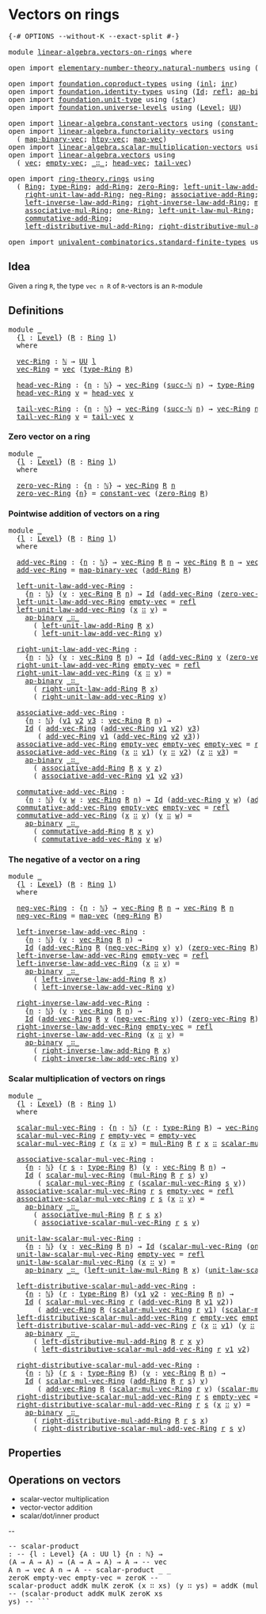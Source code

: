# Vectors on rings

<pre class="Agda"><a id="29" class="Symbol">{-#</a> <a id="33" class="Keyword">OPTIONS</a> <a id="41" class="Pragma">--without-K</a> <a id="53" class="Pragma">--exact-split</a> <a id="67" class="Symbol">#-}</a>

<a id="72" class="Keyword">module</a> <a id="79" href="linear-algebra.vectors-on-rings.html" class="Module">linear-algebra.vectors-on-rings</a> <a id="111" class="Keyword">where</a>

<a id="118" class="Keyword">open</a> <a id="123" class="Keyword">import</a> <a id="130" href="elementary-number-theory.natural-numbers.html" class="Module">elementary-number-theory.natural-numbers</a> <a id="171" class="Keyword">using</a> <a id="177" class="Symbol">(</a><a id="178" href="elementary-number-theory.natural-numbers.html#1530" class="Datatype">ℕ</a><a id="179" class="Symbol">;</a> <a id="181" href="elementary-number-theory.natural-numbers.html#1551" class="InductiveConstructor">zero-ℕ</a><a id="187" class="Symbol">;</a> <a id="189" href="elementary-number-theory.natural-numbers.html#1564" class="InductiveConstructor">succ-ℕ</a><a id="195" class="Symbol">)</a>

<a id="198" class="Keyword">open</a> <a id="203" class="Keyword">import</a> <a id="210" href="foundation.coproduct-types.html" class="Module">foundation.coproduct-types</a> <a id="237" class="Keyword">using</a> <a id="243" class="Symbol">(</a><a id="244" href="foundation.coproduct-types.html#1250" class="InductiveConstructor">inl</a><a id="247" class="Symbol">;</a> <a id="249" href="foundation.coproduct-types.html#1268" class="InductiveConstructor">inr</a><a id="252" class="Symbol">)</a>
<a id="254" class="Keyword">open</a> <a id="259" class="Keyword">import</a> <a id="266" href="foundation.identity-types.html" class="Module">foundation.identity-types</a> <a id="292" class="Keyword">using</a> <a id="298" class="Symbol">(</a><a id="299" href="foundation-core.identity-types.html#1767" class="Datatype">Id</a><a id="301" class="Symbol">;</a> <a id="303" href="foundation-core.identity-types.html#1820" class="InductiveConstructor">refl</a><a id="307" class="Symbol">;</a> <a id="309" href="foundation-core.identity-types.html#7656" class="Function">ap-binary</a><a id="318" class="Symbol">)</a>
<a id="320" class="Keyword">open</a> <a id="325" class="Keyword">import</a> <a id="332" href="foundation.unit-type.html" class="Module">foundation.unit-type</a> <a id="353" class="Keyword">using</a> <a id="359" class="Symbol">(</a><a id="360" href="foundation.unit-type.html#1108" class="InductiveConstructor">star</a><a id="364" class="Symbol">)</a>
<a id="366" class="Keyword">open</a> <a id="371" class="Keyword">import</a> <a id="378" href="foundation.universe-levels.html" class="Module">foundation.universe-levels</a> <a id="405" class="Keyword">using</a> <a id="411" class="Symbol">(</a><a id="412" href="Agda.Primitive.html#597" class="Postulate">Level</a><a id="417" class="Symbol">;</a> <a id="419" href="foundation-core.universe-levels.html#235" class="Primitive">UU</a><a id="421" class="Symbol">)</a>

<a id="424" class="Keyword">open</a> <a id="429" class="Keyword">import</a> <a id="436" href="linear-algebra.constant-vectors.html" class="Module">linear-algebra.constant-vectors</a> <a id="468" class="Keyword">using</a> <a id="474" class="Symbol">(</a><a id="475" href="linear-algebra.constant-vectors.html#463" class="Function">constant-vec</a><a id="487" class="Symbol">)</a>
<a id="489" class="Keyword">open</a> <a id="494" class="Keyword">import</a> <a id="501" href="linear-algebra.functoriality-vectors.html" class="Module">linear-algebra.functoriality-vectors</a> <a id="538" class="Keyword">using</a>
  <a id="546" class="Symbol">(</a> <a id="548" href="linear-algebra.functoriality-vectors.html#992" class="Function">map-binary-vec</a><a id="562" class="Symbol">;</a> <a id="564" href="linear-algebra.functoriality-vectors.html#735" class="Function">htpy-vec</a><a id="572" class="Symbol">;</a> <a id="574" href="linear-algebra.functoriality-vectors.html#572" class="Function">map-vec</a><a id="581" class="Symbol">)</a>
<a id="583" class="Keyword">open</a> <a id="588" class="Keyword">import</a> <a id="595" href="linear-algebra.scalar-multiplication-vectors.html" class="Module">linear-algebra.scalar-multiplication-vectors</a> <a id="640" class="Keyword">using</a> <a id="646" class="Symbol">(</a><a id="647" href="linear-algebra.scalar-multiplication-vectors.html#527" class="Function">scalar-mul-vec</a><a id="661" class="Symbol">)</a>
<a id="663" class="Keyword">open</a> <a id="668" class="Keyword">import</a> <a id="675" href="linear-algebra.vectors.html" class="Module">linear-algebra.vectors</a> <a id="698" class="Keyword">using</a>
  <a id="706" class="Symbol">(</a> <a id="708" href="linear-algebra.vectors.html#472" class="Datatype">vec</a><a id="711" class="Symbol">;</a> <a id="713" href="linear-algebra.vectors.html#518" class="InductiveConstructor">empty-vec</a><a id="722" class="Symbol">;</a> <a id="724" href="linear-algebra.vectors.html#545" class="InductiveConstructor Operator">_∷_</a><a id="727" class="Symbol">;</a> <a id="729" href="linear-algebra.vectors.html#591" class="Function">head-vec</a><a id="737" class="Symbol">;</a> <a id="739" href="linear-algebra.vectors.html#678" class="Function">tail-vec</a><a id="747" class="Symbol">)</a>

<a id="750" class="Keyword">open</a> <a id="755" class="Keyword">import</a> <a id="762" href="ring-theory.rings.html" class="Module">ring-theory.rings</a> <a id="780" class="Keyword">using</a>
  <a id="788" class="Symbol">(</a> <a id="790" href="ring-theory.rings.html#2551" class="Function">Ring</a><a id="794" class="Symbol">;</a> <a id="796" href="ring-theory.rings.html#2808" class="Function">type-Ring</a><a id="805" class="Symbol">;</a> <a id="807" href="ring-theory.rings.html#3153" class="Function">add-Ring</a><a id="815" class="Symbol">;</a> <a id="817" href="ring-theory.rings.html#5170" class="Function">zero-Ring</a><a id="826" class="Symbol">;</a> <a id="828" href="ring-theory.rings.html#5487" class="Function">left-unit-law-add-Ring</a><a id="850" class="Symbol">;</a>
    <a id="856" href="ring-theory.rings.html#5625" class="Function">right-unit-law-add-Ring</a><a id="879" class="Symbol">;</a> <a id="881" href="ring-theory.rings.html#5990" class="Function">neg-Ring</a><a id="889" class="Symbol">;</a> <a id="891" href="ring-theory.rings.html#3474" class="Function">associative-add-Ring</a><a id="911" class="Symbol">;</a>
    <a id="917" href="ring-theory.rings.html#6062" class="Function">left-inverse-law-add-Ring</a><a id="942" class="Symbol">;</a> <a id="944" href="ring-theory.rings.html#6228" class="Function">right-inverse-law-add-Ring</a><a id="970" class="Symbol">;</a> <a id="972" href="ring-theory.rings.html#6590" class="Function">mul-Ring</a><a id="980" class="Symbol">;</a>
    <a id="986" href="ring-theory.rings.html#6931" class="Function">associative-mul-Ring</a><a id="1006" class="Symbol">;</a> <a id="1008" href="ring-theory.rings.html#8018" class="Function">one-Ring</a><a id="1016" class="Symbol">;</a> <a id="1018" href="ring-theory.rings.html#8096" class="Function">left-unit-law-mul-Ring</a><a id="1040" class="Symbol">;</a>
    <a id="1046" href="ring-theory.rings.html#3873" class="Function">commutative-add-Ring</a><a id="1066" class="Symbol">;</a>
    <a id="1072" href="ring-theory.rings.html#7263" class="Function">left-distributive-mul-add-Ring</a><a id="1102" class="Symbol">;</a> <a id="1104" href="ring-theory.rings.html#7470" class="Function">right-distributive-mul-add-Ring</a><a id="1135" class="Symbol">)</a>

<a id="1138" class="Keyword">open</a> <a id="1143" class="Keyword">import</a> <a id="1150" href="univalent-combinatorics.standard-finite-types.html" class="Module">univalent-combinatorics.standard-finite-types</a> <a id="1196" class="Keyword">using</a> <a id="1202" class="Symbol">(</a><a id="1203" href="univalent-combinatorics.standard-finite-types.html#2393" class="Function">Fin</a><a id="1206" class="Symbol">)</a>
</pre>
## Idea

Given a ring `R`, the type `vec n R` of `R`-vectors is an `R`-module

## Definitions

<pre class="Agda"><a id="1316" class="Keyword">module</a> <a id="1323" href="linear-algebra.vectors-on-rings.html#1323" class="Module">_</a>
  <a id="1327" class="Symbol">{</a><a id="1328" href="linear-algebra.vectors-on-rings.html#1328" class="Bound">l</a> <a id="1330" class="Symbol">:</a> <a id="1332" href="Agda.Primitive.html#597" class="Postulate">Level</a><a id="1337" class="Symbol">}</a> <a id="1339" class="Symbol">(</a><a id="1340" href="linear-algebra.vectors-on-rings.html#1340" class="Bound">R</a> <a id="1342" class="Symbol">:</a> <a id="1344" href="ring-theory.rings.html#2551" class="Function">Ring</a> <a id="1349" href="linear-algebra.vectors-on-rings.html#1328" class="Bound">l</a><a id="1350" class="Symbol">)</a>
  <a id="1354" class="Keyword">where</a>
  
  <a id="1365" href="linear-algebra.vectors-on-rings.html#1365" class="Function">vec-Ring</a> <a id="1374" class="Symbol">:</a> <a id="1376" href="elementary-number-theory.natural-numbers.html#1530" class="Datatype">ℕ</a> <a id="1378" class="Symbol">→</a> <a id="1380" href="foundation-core.universe-levels.html#235" class="Primitive">UU</a> <a id="1383" href="linear-algebra.vectors-on-rings.html#1328" class="Bound">l</a>
  <a id="1387" href="linear-algebra.vectors-on-rings.html#1365" class="Function">vec-Ring</a> <a id="1396" class="Symbol">=</a> <a id="1398" href="linear-algebra.vectors.html#472" class="Datatype">vec</a> <a id="1402" class="Symbol">(</a><a id="1403" href="ring-theory.rings.html#2808" class="Function">type-Ring</a> <a id="1413" href="linear-algebra.vectors-on-rings.html#1340" class="Bound">R</a><a id="1414" class="Symbol">)</a>

  <a id="1419" href="linear-algebra.vectors-on-rings.html#1419" class="Function">head-vec-Ring</a> <a id="1433" class="Symbol">:</a> <a id="1435" class="Symbol">{</a><a id="1436" href="linear-algebra.vectors-on-rings.html#1436" class="Bound">n</a> <a id="1438" class="Symbol">:</a> <a id="1440" href="elementary-number-theory.natural-numbers.html#1530" class="Datatype">ℕ</a><a id="1441" class="Symbol">}</a> <a id="1443" class="Symbol">→</a> <a id="1445" href="linear-algebra.vectors-on-rings.html#1365" class="Function">vec-Ring</a> <a id="1454" class="Symbol">(</a><a id="1455" href="elementary-number-theory.natural-numbers.html#1564" class="InductiveConstructor">succ-ℕ</a> <a id="1462" href="linear-algebra.vectors-on-rings.html#1436" class="Bound">n</a><a id="1463" class="Symbol">)</a> <a id="1465" class="Symbol">→</a> <a id="1467" href="ring-theory.rings.html#2808" class="Function">type-Ring</a> <a id="1477" href="linear-algebra.vectors-on-rings.html#1340" class="Bound">R</a>
  <a id="1481" href="linear-algebra.vectors-on-rings.html#1419" class="Function">head-vec-Ring</a> <a id="1495" href="linear-algebra.vectors-on-rings.html#1495" class="Bound">v</a> <a id="1497" class="Symbol">=</a> <a id="1499" href="linear-algebra.vectors.html#591" class="Function">head-vec</a> <a id="1508" href="linear-algebra.vectors-on-rings.html#1495" class="Bound">v</a>

  <a id="1513" href="linear-algebra.vectors-on-rings.html#1513" class="Function">tail-vec-Ring</a> <a id="1527" class="Symbol">:</a> <a id="1529" class="Symbol">{</a><a id="1530" href="linear-algebra.vectors-on-rings.html#1530" class="Bound">n</a> <a id="1532" class="Symbol">:</a> <a id="1534" href="elementary-number-theory.natural-numbers.html#1530" class="Datatype">ℕ</a><a id="1535" class="Symbol">}</a> <a id="1537" class="Symbol">→</a> <a id="1539" href="linear-algebra.vectors-on-rings.html#1365" class="Function">vec-Ring</a> <a id="1548" class="Symbol">(</a><a id="1549" href="elementary-number-theory.natural-numbers.html#1564" class="InductiveConstructor">succ-ℕ</a> <a id="1556" href="linear-algebra.vectors-on-rings.html#1530" class="Bound">n</a><a id="1557" class="Symbol">)</a> <a id="1559" class="Symbol">→</a> <a id="1561" href="linear-algebra.vectors-on-rings.html#1365" class="Function">vec-Ring</a> <a id="1570" href="linear-algebra.vectors-on-rings.html#1530" class="Bound">n</a>
  <a id="1574" href="linear-algebra.vectors-on-rings.html#1513" class="Function">tail-vec-Ring</a> <a id="1588" href="linear-algebra.vectors-on-rings.html#1588" class="Bound">v</a> <a id="1590" class="Symbol">=</a> <a id="1592" href="linear-algebra.vectors.html#678" class="Function">tail-vec</a> <a id="1601" href="linear-algebra.vectors-on-rings.html#1588" class="Bound">v</a>
</pre>
### Zero vector on a ring

<pre class="Agda"><a id="1643" class="Keyword">module</a> <a id="1650" href="linear-algebra.vectors-on-rings.html#1650" class="Module">_</a>
  <a id="1654" class="Symbol">{</a><a id="1655" href="linear-algebra.vectors-on-rings.html#1655" class="Bound">l</a> <a id="1657" class="Symbol">:</a> <a id="1659" href="Agda.Primitive.html#597" class="Postulate">Level</a><a id="1664" class="Symbol">}</a> <a id="1666" class="Symbol">(</a><a id="1667" href="linear-algebra.vectors-on-rings.html#1667" class="Bound">R</a> <a id="1669" class="Symbol">:</a> <a id="1671" href="ring-theory.rings.html#2551" class="Function">Ring</a> <a id="1676" href="linear-algebra.vectors-on-rings.html#1655" class="Bound">l</a><a id="1677" class="Symbol">)</a>
  <a id="1681" class="Keyword">where</a>

  <a id="1690" href="linear-algebra.vectors-on-rings.html#1690" class="Function">zero-vec-Ring</a> <a id="1704" class="Symbol">:</a> <a id="1706" class="Symbol">{</a><a id="1707" href="linear-algebra.vectors-on-rings.html#1707" class="Bound">n</a> <a id="1709" class="Symbol">:</a> <a id="1711" href="elementary-number-theory.natural-numbers.html#1530" class="Datatype">ℕ</a><a id="1712" class="Symbol">}</a> <a id="1714" class="Symbol">→</a> <a id="1716" href="linear-algebra.vectors-on-rings.html#1365" class="Function">vec-Ring</a> <a id="1725" href="linear-algebra.vectors-on-rings.html#1667" class="Bound">R</a> <a id="1727" href="linear-algebra.vectors-on-rings.html#1707" class="Bound">n</a>
  <a id="1731" href="linear-algebra.vectors-on-rings.html#1690" class="Function">zero-vec-Ring</a> <a id="1745" class="Symbol">{</a><a id="1746" href="linear-algebra.vectors-on-rings.html#1746" class="Bound">n</a><a id="1747" class="Symbol">}</a> <a id="1749" class="Symbol">=</a> <a id="1751" href="linear-algebra.constant-vectors.html#463" class="Function">constant-vec</a> <a id="1764" class="Symbol">(</a><a id="1765" href="ring-theory.rings.html#5170" class="Function">zero-Ring</a> <a id="1775" href="linear-algebra.vectors-on-rings.html#1667" class="Bound">R</a><a id="1776" class="Symbol">)</a>
</pre>
### Pointwise addition of vectors on a ring

<pre class="Agda"><a id="1836" class="Keyword">module</a> <a id="1843" href="linear-algebra.vectors-on-rings.html#1843" class="Module">_</a>
  <a id="1847" class="Symbol">{</a><a id="1848" href="linear-algebra.vectors-on-rings.html#1848" class="Bound">l</a> <a id="1850" class="Symbol">:</a> <a id="1852" href="Agda.Primitive.html#597" class="Postulate">Level</a><a id="1857" class="Symbol">}</a> <a id="1859" class="Symbol">(</a><a id="1860" href="linear-algebra.vectors-on-rings.html#1860" class="Bound">R</a> <a id="1862" class="Symbol">:</a> <a id="1864" href="ring-theory.rings.html#2551" class="Function">Ring</a> <a id="1869" href="linear-algebra.vectors-on-rings.html#1848" class="Bound">l</a><a id="1870" class="Symbol">)</a>
  <a id="1874" class="Keyword">where</a>

  <a id="1883" href="linear-algebra.vectors-on-rings.html#1883" class="Function">add-vec-Ring</a> <a id="1896" class="Symbol">:</a> <a id="1898" class="Symbol">{</a><a id="1899" href="linear-algebra.vectors-on-rings.html#1899" class="Bound">n</a> <a id="1901" class="Symbol">:</a> <a id="1903" href="elementary-number-theory.natural-numbers.html#1530" class="Datatype">ℕ</a><a id="1904" class="Symbol">}</a> <a id="1906" class="Symbol">→</a> <a id="1908" href="linear-algebra.vectors-on-rings.html#1365" class="Function">vec-Ring</a> <a id="1917" href="linear-algebra.vectors-on-rings.html#1860" class="Bound">R</a> <a id="1919" href="linear-algebra.vectors-on-rings.html#1899" class="Bound">n</a> <a id="1921" class="Symbol">→</a> <a id="1923" href="linear-algebra.vectors-on-rings.html#1365" class="Function">vec-Ring</a> <a id="1932" href="linear-algebra.vectors-on-rings.html#1860" class="Bound">R</a> <a id="1934" href="linear-algebra.vectors-on-rings.html#1899" class="Bound">n</a> <a id="1936" class="Symbol">→</a> <a id="1938" href="linear-algebra.vectors-on-rings.html#1365" class="Function">vec-Ring</a> <a id="1947" href="linear-algebra.vectors-on-rings.html#1860" class="Bound">R</a> <a id="1949" href="linear-algebra.vectors-on-rings.html#1899" class="Bound">n</a>
  <a id="1953" href="linear-algebra.vectors-on-rings.html#1883" class="Function">add-vec-Ring</a> <a id="1966" class="Symbol">=</a> <a id="1968" href="linear-algebra.functoriality-vectors.html#992" class="Function">map-binary-vec</a> <a id="1983" class="Symbol">(</a><a id="1984" href="ring-theory.rings.html#3153" class="Function">add-Ring</a> <a id="1993" href="linear-algebra.vectors-on-rings.html#1860" class="Bound">R</a><a id="1994" class="Symbol">)</a>

  <a id="1999" href="linear-algebra.vectors-on-rings.html#1999" class="Function">left-unit-law-add-vec-Ring</a> <a id="2026" class="Symbol">:</a>
    <a id="2032" class="Symbol">{</a><a id="2033" href="linear-algebra.vectors-on-rings.html#2033" class="Bound">n</a> <a id="2035" class="Symbol">:</a> <a id="2037" href="elementary-number-theory.natural-numbers.html#1530" class="Datatype">ℕ</a><a id="2038" class="Symbol">}</a> <a id="2040" class="Symbol">(</a><a id="2041" href="linear-algebra.vectors-on-rings.html#2041" class="Bound">v</a> <a id="2043" class="Symbol">:</a> <a id="2045" href="linear-algebra.vectors-on-rings.html#1365" class="Function">vec-Ring</a> <a id="2054" href="linear-algebra.vectors-on-rings.html#1860" class="Bound">R</a> <a id="2056" href="linear-algebra.vectors-on-rings.html#2033" class="Bound">n</a><a id="2057" class="Symbol">)</a> <a id="2059" class="Symbol">→</a> <a id="2061" href="foundation-core.identity-types.html#1767" class="Datatype">Id</a> <a id="2064" class="Symbol">(</a><a id="2065" href="linear-algebra.vectors-on-rings.html#1883" class="Function">add-vec-Ring</a> <a id="2078" class="Symbol">(</a><a id="2079" href="linear-algebra.vectors-on-rings.html#1690" class="Function">zero-vec-Ring</a> <a id="2093" href="linear-algebra.vectors-on-rings.html#1860" class="Bound">R</a><a id="2094" class="Symbol">)</a> <a id="2096" href="linear-algebra.vectors-on-rings.html#2041" class="Bound">v</a><a id="2097" class="Symbol">)</a> <a id="2099" href="linear-algebra.vectors-on-rings.html#2041" class="Bound">v</a>
  <a id="2103" href="linear-algebra.vectors-on-rings.html#1999" class="Function">left-unit-law-add-vec-Ring</a> <a id="2130" href="linear-algebra.vectors.html#518" class="InductiveConstructor">empty-vec</a> <a id="2140" class="Symbol">=</a> <a id="2142" href="foundation-core.identity-types.html#1820" class="InductiveConstructor">refl</a>
  <a id="2149" href="linear-algebra.vectors-on-rings.html#1999" class="Function">left-unit-law-add-vec-Ring</a> <a id="2176" class="Symbol">(</a><a id="2177" href="linear-algebra.vectors-on-rings.html#2177" class="Bound">x</a> <a id="2179" href="linear-algebra.vectors.html#545" class="InductiveConstructor Operator">∷</a> <a id="2181" href="linear-algebra.vectors-on-rings.html#2181" class="Bound">v</a><a id="2182" class="Symbol">)</a> <a id="2184" class="Symbol">=</a>
    <a id="2190" href="foundation-core.identity-types.html#7656" class="Function">ap-binary</a> <a id="2200" href="linear-algebra.vectors.html#545" class="InductiveConstructor Operator">_∷_</a>
      <a id="2210" class="Symbol">(</a> <a id="2212" href="ring-theory.rings.html#5487" class="Function">left-unit-law-add-Ring</a> <a id="2235" href="linear-algebra.vectors-on-rings.html#1860" class="Bound">R</a> <a id="2237" href="linear-algebra.vectors-on-rings.html#2177" class="Bound">x</a><a id="2238" class="Symbol">)</a>
      <a id="2246" class="Symbol">(</a> <a id="2248" href="linear-algebra.vectors-on-rings.html#1999" class="Function">left-unit-law-add-vec-Ring</a> <a id="2275" href="linear-algebra.vectors-on-rings.html#2181" class="Bound">v</a><a id="2276" class="Symbol">)</a>

  <a id="2281" href="linear-algebra.vectors-on-rings.html#2281" class="Function">right-unit-law-add-vec-Ring</a> <a id="2309" class="Symbol">:</a>
    <a id="2315" class="Symbol">{</a><a id="2316" href="linear-algebra.vectors-on-rings.html#2316" class="Bound">n</a> <a id="2318" class="Symbol">:</a> <a id="2320" href="elementary-number-theory.natural-numbers.html#1530" class="Datatype">ℕ</a><a id="2321" class="Symbol">}</a> <a id="2323" class="Symbol">(</a><a id="2324" href="linear-algebra.vectors-on-rings.html#2324" class="Bound">v</a> <a id="2326" class="Symbol">:</a> <a id="2328" href="linear-algebra.vectors-on-rings.html#1365" class="Function">vec-Ring</a> <a id="2337" href="linear-algebra.vectors-on-rings.html#1860" class="Bound">R</a> <a id="2339" href="linear-algebra.vectors-on-rings.html#2316" class="Bound">n</a><a id="2340" class="Symbol">)</a> <a id="2342" class="Symbol">→</a> <a id="2344" href="foundation-core.identity-types.html#1767" class="Datatype">Id</a> <a id="2347" class="Symbol">(</a><a id="2348" href="linear-algebra.vectors-on-rings.html#1883" class="Function">add-vec-Ring</a> <a id="2361" href="linear-algebra.vectors-on-rings.html#2324" class="Bound">v</a> <a id="2363" class="Symbol">(</a><a id="2364" href="linear-algebra.vectors-on-rings.html#1690" class="Function">zero-vec-Ring</a> <a id="2378" href="linear-algebra.vectors-on-rings.html#1860" class="Bound">R</a><a id="2379" class="Symbol">))</a> <a id="2382" href="linear-algebra.vectors-on-rings.html#2324" class="Bound">v</a>
  <a id="2386" href="linear-algebra.vectors-on-rings.html#2281" class="Function">right-unit-law-add-vec-Ring</a> <a id="2414" href="linear-algebra.vectors.html#518" class="InductiveConstructor">empty-vec</a> <a id="2424" class="Symbol">=</a> <a id="2426" href="foundation-core.identity-types.html#1820" class="InductiveConstructor">refl</a>
  <a id="2433" href="linear-algebra.vectors-on-rings.html#2281" class="Function">right-unit-law-add-vec-Ring</a> <a id="2461" class="Symbol">(</a><a id="2462" href="linear-algebra.vectors-on-rings.html#2462" class="Bound">x</a> <a id="2464" href="linear-algebra.vectors.html#545" class="InductiveConstructor Operator">∷</a> <a id="2466" href="linear-algebra.vectors-on-rings.html#2466" class="Bound">v</a><a id="2467" class="Symbol">)</a> <a id="2469" class="Symbol">=</a>
    <a id="2475" href="foundation-core.identity-types.html#7656" class="Function">ap-binary</a> <a id="2485" href="linear-algebra.vectors.html#545" class="InductiveConstructor Operator">_∷_</a>
      <a id="2495" class="Symbol">(</a> <a id="2497" href="ring-theory.rings.html#5625" class="Function">right-unit-law-add-Ring</a> <a id="2521" href="linear-algebra.vectors-on-rings.html#1860" class="Bound">R</a> <a id="2523" href="linear-algebra.vectors-on-rings.html#2462" class="Bound">x</a><a id="2524" class="Symbol">)</a>
      <a id="2532" class="Symbol">(</a> <a id="2534" href="linear-algebra.vectors-on-rings.html#2281" class="Function">right-unit-law-add-vec-Ring</a> <a id="2562" href="linear-algebra.vectors-on-rings.html#2466" class="Bound">v</a><a id="2563" class="Symbol">)</a>

  <a id="2568" href="linear-algebra.vectors-on-rings.html#2568" class="Function">associative-add-vec-Ring</a> <a id="2593" class="Symbol">:</a>
    <a id="2599" class="Symbol">{</a><a id="2600" href="linear-algebra.vectors-on-rings.html#2600" class="Bound">n</a> <a id="2602" class="Symbol">:</a> <a id="2604" href="elementary-number-theory.natural-numbers.html#1530" class="Datatype">ℕ</a><a id="2605" class="Symbol">}</a> <a id="2607" class="Symbol">(</a><a id="2608" href="linear-algebra.vectors-on-rings.html#2608" class="Bound">v1</a> <a id="2611" href="linear-algebra.vectors-on-rings.html#2611" class="Bound">v2</a> <a id="2614" href="linear-algebra.vectors-on-rings.html#2614" class="Bound">v3</a> <a id="2617" class="Symbol">:</a> <a id="2619" href="linear-algebra.vectors-on-rings.html#1365" class="Function">vec-Ring</a> <a id="2628" href="linear-algebra.vectors-on-rings.html#1860" class="Bound">R</a> <a id="2630" href="linear-algebra.vectors-on-rings.html#2600" class="Bound">n</a><a id="2631" class="Symbol">)</a> <a id="2633" class="Symbol">→</a>
    <a id="2639" href="foundation-core.identity-types.html#1767" class="Datatype">Id</a> <a id="2642" class="Symbol">(</a> <a id="2644" href="linear-algebra.vectors-on-rings.html#1883" class="Function">add-vec-Ring</a> <a id="2657" class="Symbol">(</a><a id="2658" href="linear-algebra.vectors-on-rings.html#1883" class="Function">add-vec-Ring</a> <a id="2671" href="linear-algebra.vectors-on-rings.html#2608" class="Bound">v1</a> <a id="2674" href="linear-algebra.vectors-on-rings.html#2611" class="Bound">v2</a><a id="2676" class="Symbol">)</a> <a id="2678" href="linear-algebra.vectors-on-rings.html#2614" class="Bound">v3</a><a id="2680" class="Symbol">)</a>
       <a id="2689" class="Symbol">(</a> <a id="2691" href="linear-algebra.vectors-on-rings.html#1883" class="Function">add-vec-Ring</a> <a id="2704" href="linear-algebra.vectors-on-rings.html#2608" class="Bound">v1</a> <a id="2707" class="Symbol">(</a><a id="2708" href="linear-algebra.vectors-on-rings.html#1883" class="Function">add-vec-Ring</a> <a id="2721" href="linear-algebra.vectors-on-rings.html#2611" class="Bound">v2</a> <a id="2724" href="linear-algebra.vectors-on-rings.html#2614" class="Bound">v3</a><a id="2726" class="Symbol">))</a>
  <a id="2731" href="linear-algebra.vectors-on-rings.html#2568" class="Function">associative-add-vec-Ring</a> <a id="2756" href="linear-algebra.vectors.html#518" class="InductiveConstructor">empty-vec</a> <a id="2766" href="linear-algebra.vectors.html#518" class="InductiveConstructor">empty-vec</a> <a id="2776" href="linear-algebra.vectors.html#518" class="InductiveConstructor">empty-vec</a> <a id="2786" class="Symbol">=</a> <a id="2788" href="foundation-core.identity-types.html#1820" class="InductiveConstructor">refl</a>
  <a id="2795" href="linear-algebra.vectors-on-rings.html#2568" class="Function">associative-add-vec-Ring</a> <a id="2820" class="Symbol">(</a><a id="2821" href="linear-algebra.vectors-on-rings.html#2821" class="Bound">x</a> <a id="2823" href="linear-algebra.vectors.html#545" class="InductiveConstructor Operator">∷</a> <a id="2825" href="linear-algebra.vectors-on-rings.html#2825" class="Bound">v1</a><a id="2827" class="Symbol">)</a> <a id="2829" class="Symbol">(</a><a id="2830" href="linear-algebra.vectors-on-rings.html#2830" class="Bound">y</a> <a id="2832" href="linear-algebra.vectors.html#545" class="InductiveConstructor Operator">∷</a> <a id="2834" href="linear-algebra.vectors-on-rings.html#2834" class="Bound">v2</a><a id="2836" class="Symbol">)</a> <a id="2838" class="Symbol">(</a><a id="2839" href="linear-algebra.vectors-on-rings.html#2839" class="Bound">z</a> <a id="2841" href="linear-algebra.vectors.html#545" class="InductiveConstructor Operator">∷</a> <a id="2843" href="linear-algebra.vectors-on-rings.html#2843" class="Bound">v3</a><a id="2845" class="Symbol">)</a> <a id="2847" class="Symbol">=</a>
    <a id="2853" href="foundation-core.identity-types.html#7656" class="Function">ap-binary</a> <a id="2863" href="linear-algebra.vectors.html#545" class="InductiveConstructor Operator">_∷_</a>
      <a id="2873" class="Symbol">(</a> <a id="2875" href="ring-theory.rings.html#3474" class="Function">associative-add-Ring</a> <a id="2896" href="linear-algebra.vectors-on-rings.html#1860" class="Bound">R</a> <a id="2898" href="linear-algebra.vectors-on-rings.html#2821" class="Bound">x</a> <a id="2900" href="linear-algebra.vectors-on-rings.html#2830" class="Bound">y</a> <a id="2902" href="linear-algebra.vectors-on-rings.html#2839" class="Bound">z</a><a id="2903" class="Symbol">)</a>
      <a id="2911" class="Symbol">(</a> <a id="2913" href="linear-algebra.vectors-on-rings.html#2568" class="Function">associative-add-vec-Ring</a> <a id="2938" href="linear-algebra.vectors-on-rings.html#2825" class="Bound">v1</a> <a id="2941" href="linear-algebra.vectors-on-rings.html#2834" class="Bound">v2</a> <a id="2944" href="linear-algebra.vectors-on-rings.html#2843" class="Bound">v3</a><a id="2946" class="Symbol">)</a>

  <a id="2951" href="linear-algebra.vectors-on-rings.html#2951" class="Function">commutative-add-vec-Ring</a> <a id="2976" class="Symbol">:</a>
    <a id="2982" class="Symbol">{</a><a id="2983" href="linear-algebra.vectors-on-rings.html#2983" class="Bound">n</a> <a id="2985" class="Symbol">:</a> <a id="2987" href="elementary-number-theory.natural-numbers.html#1530" class="Datatype">ℕ</a><a id="2988" class="Symbol">}</a> <a id="2990" class="Symbol">(</a><a id="2991" href="linear-algebra.vectors-on-rings.html#2991" class="Bound">v</a> <a id="2993" href="linear-algebra.vectors-on-rings.html#2993" class="Bound">w</a> <a id="2995" class="Symbol">:</a> <a id="2997" href="linear-algebra.vectors-on-rings.html#1365" class="Function">vec-Ring</a> <a id="3006" href="linear-algebra.vectors-on-rings.html#1860" class="Bound">R</a> <a id="3008" href="linear-algebra.vectors-on-rings.html#2983" class="Bound">n</a><a id="3009" class="Symbol">)</a> <a id="3011" class="Symbol">→</a> <a id="3013" href="foundation-core.identity-types.html#1767" class="Datatype">Id</a> <a id="3016" class="Symbol">(</a><a id="3017" href="linear-algebra.vectors-on-rings.html#1883" class="Function">add-vec-Ring</a> <a id="3030" href="linear-algebra.vectors-on-rings.html#2991" class="Bound">v</a> <a id="3032" href="linear-algebra.vectors-on-rings.html#2993" class="Bound">w</a><a id="3033" class="Symbol">)</a> <a id="3035" class="Symbol">(</a><a id="3036" href="linear-algebra.vectors-on-rings.html#1883" class="Function">add-vec-Ring</a> <a id="3049" href="linear-algebra.vectors-on-rings.html#2993" class="Bound">w</a> <a id="3051" href="linear-algebra.vectors-on-rings.html#2991" class="Bound">v</a><a id="3052" class="Symbol">)</a>
  <a id="3056" href="linear-algebra.vectors-on-rings.html#2951" class="Function">commutative-add-vec-Ring</a> <a id="3081" href="linear-algebra.vectors.html#518" class="InductiveConstructor">empty-vec</a> <a id="3091" href="linear-algebra.vectors.html#518" class="InductiveConstructor">empty-vec</a> <a id="3101" class="Symbol">=</a> <a id="3103" href="foundation-core.identity-types.html#1820" class="InductiveConstructor">refl</a>
  <a id="3110" href="linear-algebra.vectors-on-rings.html#2951" class="Function">commutative-add-vec-Ring</a> <a id="3135" class="Symbol">(</a><a id="3136" href="linear-algebra.vectors-on-rings.html#3136" class="Bound">x</a> <a id="3138" href="linear-algebra.vectors.html#545" class="InductiveConstructor Operator">∷</a> <a id="3140" href="linear-algebra.vectors-on-rings.html#3140" class="Bound">v</a><a id="3141" class="Symbol">)</a> <a id="3143" class="Symbol">(</a><a id="3144" href="linear-algebra.vectors-on-rings.html#3144" class="Bound">y</a> <a id="3146" href="linear-algebra.vectors.html#545" class="InductiveConstructor Operator">∷</a> <a id="3148" href="linear-algebra.vectors-on-rings.html#3148" class="Bound">w</a><a id="3149" class="Symbol">)</a> <a id="3151" class="Symbol">=</a>
    <a id="3157" href="foundation-core.identity-types.html#7656" class="Function">ap-binary</a> <a id="3167" href="linear-algebra.vectors.html#545" class="InductiveConstructor Operator">_∷_</a>
      <a id="3177" class="Symbol">(</a> <a id="3179" href="ring-theory.rings.html#3873" class="Function">commutative-add-Ring</a> <a id="3200" href="linear-algebra.vectors-on-rings.html#1860" class="Bound">R</a> <a id="3202" href="linear-algebra.vectors-on-rings.html#3136" class="Bound">x</a> <a id="3204" href="linear-algebra.vectors-on-rings.html#3144" class="Bound">y</a><a id="3205" class="Symbol">)</a>
      <a id="3213" class="Symbol">(</a> <a id="3215" href="linear-algebra.vectors-on-rings.html#2951" class="Function">commutative-add-vec-Ring</a> <a id="3240" href="linear-algebra.vectors-on-rings.html#3140" class="Bound">v</a> <a id="3242" href="linear-algebra.vectors-on-rings.html#3148" class="Bound">w</a><a id="3243" class="Symbol">)</a>
</pre>
### The negative of a vector on a ring

<pre class="Agda"><a id="3298" class="Keyword">module</a> <a id="3305" href="linear-algebra.vectors-on-rings.html#3305" class="Module">_</a>
  <a id="3309" class="Symbol">{</a><a id="3310" href="linear-algebra.vectors-on-rings.html#3310" class="Bound">l</a> <a id="3312" class="Symbol">:</a> <a id="3314" href="Agda.Primitive.html#597" class="Postulate">Level</a><a id="3319" class="Symbol">}</a> <a id="3321" class="Symbol">(</a><a id="3322" href="linear-algebra.vectors-on-rings.html#3322" class="Bound">R</a> <a id="3324" class="Symbol">:</a> <a id="3326" href="ring-theory.rings.html#2551" class="Function">Ring</a> <a id="3331" href="linear-algebra.vectors-on-rings.html#3310" class="Bound">l</a><a id="3332" class="Symbol">)</a>
  <a id="3336" class="Keyword">where</a>

  <a id="3345" href="linear-algebra.vectors-on-rings.html#3345" class="Function">neg-vec-Ring</a> <a id="3358" class="Symbol">:</a> <a id="3360" class="Symbol">{</a><a id="3361" href="linear-algebra.vectors-on-rings.html#3361" class="Bound">n</a> <a id="3363" class="Symbol">:</a> <a id="3365" href="elementary-number-theory.natural-numbers.html#1530" class="Datatype">ℕ</a><a id="3366" class="Symbol">}</a> <a id="3368" class="Symbol">→</a> <a id="3370" href="linear-algebra.vectors-on-rings.html#1365" class="Function">vec-Ring</a> <a id="3379" href="linear-algebra.vectors-on-rings.html#3322" class="Bound">R</a> <a id="3381" href="linear-algebra.vectors-on-rings.html#3361" class="Bound">n</a> <a id="3383" class="Symbol">→</a> <a id="3385" href="linear-algebra.vectors-on-rings.html#1365" class="Function">vec-Ring</a> <a id="3394" href="linear-algebra.vectors-on-rings.html#3322" class="Bound">R</a> <a id="3396" href="linear-algebra.vectors-on-rings.html#3361" class="Bound">n</a>
  <a id="3400" href="linear-algebra.vectors-on-rings.html#3345" class="Function">neg-vec-Ring</a> <a id="3413" class="Symbol">=</a> <a id="3415" href="linear-algebra.functoriality-vectors.html#572" class="Function">map-vec</a> <a id="3423" class="Symbol">(</a><a id="3424" href="ring-theory.rings.html#5990" class="Function">neg-Ring</a> <a id="3433" href="linear-algebra.vectors-on-rings.html#3322" class="Bound">R</a><a id="3434" class="Symbol">)</a>

  <a id="3439" href="linear-algebra.vectors-on-rings.html#3439" class="Function">left-inverse-law-add-vec-Ring</a> <a id="3469" class="Symbol">:</a>
    <a id="3475" class="Symbol">{</a><a id="3476" href="linear-algebra.vectors-on-rings.html#3476" class="Bound">n</a> <a id="3478" class="Symbol">:</a> <a id="3480" href="elementary-number-theory.natural-numbers.html#1530" class="Datatype">ℕ</a><a id="3481" class="Symbol">}</a> <a id="3483" class="Symbol">(</a><a id="3484" href="linear-algebra.vectors-on-rings.html#3484" class="Bound">v</a> <a id="3486" class="Symbol">:</a> <a id="3488" href="linear-algebra.vectors-on-rings.html#1365" class="Function">vec-Ring</a> <a id="3497" href="linear-algebra.vectors-on-rings.html#3322" class="Bound">R</a> <a id="3499" href="linear-algebra.vectors-on-rings.html#3476" class="Bound">n</a><a id="3500" class="Symbol">)</a> <a id="3502" class="Symbol">→</a>
    <a id="3508" href="foundation-core.identity-types.html#1767" class="Datatype">Id</a> <a id="3511" class="Symbol">(</a><a id="3512" href="linear-algebra.vectors-on-rings.html#1883" class="Function">add-vec-Ring</a> <a id="3525" href="linear-algebra.vectors-on-rings.html#3322" class="Bound">R</a> <a id="3527" class="Symbol">(</a><a id="3528" href="linear-algebra.vectors-on-rings.html#3345" class="Function">neg-vec-Ring</a> <a id="3541" href="linear-algebra.vectors-on-rings.html#3484" class="Bound">v</a><a id="3542" class="Symbol">)</a> <a id="3544" href="linear-algebra.vectors-on-rings.html#3484" class="Bound">v</a><a id="3545" class="Symbol">)</a> <a id="3547" class="Symbol">(</a><a id="3548" href="linear-algebra.vectors-on-rings.html#1690" class="Function">zero-vec-Ring</a> <a id="3562" href="linear-algebra.vectors-on-rings.html#3322" class="Bound">R</a><a id="3563" class="Symbol">)</a>
  <a id="3567" href="linear-algebra.vectors-on-rings.html#3439" class="Function">left-inverse-law-add-vec-Ring</a> <a id="3597" href="linear-algebra.vectors.html#518" class="InductiveConstructor">empty-vec</a> <a id="3607" class="Symbol">=</a> <a id="3609" href="foundation-core.identity-types.html#1820" class="InductiveConstructor">refl</a>
  <a id="3616" href="linear-algebra.vectors-on-rings.html#3439" class="Function">left-inverse-law-add-vec-Ring</a> <a id="3646" class="Symbol">(</a><a id="3647" href="linear-algebra.vectors-on-rings.html#3647" class="Bound">x</a> <a id="3649" href="linear-algebra.vectors.html#545" class="InductiveConstructor Operator">∷</a> <a id="3651" href="linear-algebra.vectors-on-rings.html#3651" class="Bound">v</a><a id="3652" class="Symbol">)</a> <a id="3654" class="Symbol">=</a>
    <a id="3660" href="foundation-core.identity-types.html#7656" class="Function">ap-binary</a> <a id="3670" href="linear-algebra.vectors.html#545" class="InductiveConstructor Operator">_∷_</a>
      <a id="3680" class="Symbol">(</a> <a id="3682" href="ring-theory.rings.html#6062" class="Function">left-inverse-law-add-Ring</a> <a id="3708" href="linear-algebra.vectors-on-rings.html#3322" class="Bound">R</a> <a id="3710" href="linear-algebra.vectors-on-rings.html#3647" class="Bound">x</a><a id="3711" class="Symbol">)</a>
      <a id="3719" class="Symbol">(</a> <a id="3721" href="linear-algebra.vectors-on-rings.html#3439" class="Function">left-inverse-law-add-vec-Ring</a> <a id="3751" href="linear-algebra.vectors-on-rings.html#3651" class="Bound">v</a><a id="3752" class="Symbol">)</a>

  <a id="3757" href="linear-algebra.vectors-on-rings.html#3757" class="Function">right-inverse-law-add-vec-Ring</a> <a id="3788" class="Symbol">:</a>
    <a id="3794" class="Symbol">{</a><a id="3795" href="linear-algebra.vectors-on-rings.html#3795" class="Bound">n</a> <a id="3797" class="Symbol">:</a> <a id="3799" href="elementary-number-theory.natural-numbers.html#1530" class="Datatype">ℕ</a><a id="3800" class="Symbol">}</a> <a id="3802" class="Symbol">(</a><a id="3803" href="linear-algebra.vectors-on-rings.html#3803" class="Bound">v</a> <a id="3805" class="Symbol">:</a> <a id="3807" href="linear-algebra.vectors-on-rings.html#1365" class="Function">vec-Ring</a> <a id="3816" href="linear-algebra.vectors-on-rings.html#3322" class="Bound">R</a> <a id="3818" href="linear-algebra.vectors-on-rings.html#3795" class="Bound">n</a><a id="3819" class="Symbol">)</a> <a id="3821" class="Symbol">→</a>
    <a id="3827" href="foundation-core.identity-types.html#1767" class="Datatype">Id</a> <a id="3830" class="Symbol">(</a><a id="3831" href="linear-algebra.vectors-on-rings.html#1883" class="Function">add-vec-Ring</a> <a id="3844" href="linear-algebra.vectors-on-rings.html#3322" class="Bound">R</a> <a id="3846" href="linear-algebra.vectors-on-rings.html#3803" class="Bound">v</a> <a id="3848" class="Symbol">(</a><a id="3849" href="linear-algebra.vectors-on-rings.html#3345" class="Function">neg-vec-Ring</a> <a id="3862" href="linear-algebra.vectors-on-rings.html#3803" class="Bound">v</a><a id="3863" class="Symbol">))</a> <a id="3866" class="Symbol">(</a><a id="3867" href="linear-algebra.vectors-on-rings.html#1690" class="Function">zero-vec-Ring</a> <a id="3881" href="linear-algebra.vectors-on-rings.html#3322" class="Bound">R</a><a id="3882" class="Symbol">)</a>
  <a id="3886" href="linear-algebra.vectors-on-rings.html#3757" class="Function">right-inverse-law-add-vec-Ring</a> <a id="3917" href="linear-algebra.vectors.html#518" class="InductiveConstructor">empty-vec</a> <a id="3927" class="Symbol">=</a> <a id="3929" href="foundation-core.identity-types.html#1820" class="InductiveConstructor">refl</a>
  <a id="3936" href="linear-algebra.vectors-on-rings.html#3757" class="Function">right-inverse-law-add-vec-Ring</a> <a id="3967" class="Symbol">(</a><a id="3968" href="linear-algebra.vectors-on-rings.html#3968" class="Bound">x</a> <a id="3970" href="linear-algebra.vectors.html#545" class="InductiveConstructor Operator">∷</a> <a id="3972" href="linear-algebra.vectors-on-rings.html#3972" class="Bound">v</a><a id="3973" class="Symbol">)</a> <a id="3975" class="Symbol">=</a>
    <a id="3981" href="foundation-core.identity-types.html#7656" class="Function">ap-binary</a> <a id="3991" href="linear-algebra.vectors.html#545" class="InductiveConstructor Operator">_∷_</a>
      <a id="4001" class="Symbol">(</a> <a id="4003" href="ring-theory.rings.html#6228" class="Function">right-inverse-law-add-Ring</a> <a id="4030" href="linear-algebra.vectors-on-rings.html#3322" class="Bound">R</a> <a id="4032" href="linear-algebra.vectors-on-rings.html#3968" class="Bound">x</a><a id="4033" class="Symbol">)</a>
      <a id="4041" class="Symbol">(</a> <a id="4043" href="linear-algebra.vectors-on-rings.html#3757" class="Function">right-inverse-law-add-vec-Ring</a> <a id="4074" href="linear-algebra.vectors-on-rings.html#3972" class="Bound">v</a><a id="4075" class="Symbol">)</a>
</pre>
### Scalar multiplication of vectors on rings

<pre class="Agda"><a id="4137" class="Keyword">module</a> <a id="4144" href="linear-algebra.vectors-on-rings.html#4144" class="Module">_</a>
  <a id="4148" class="Symbol">{</a><a id="4149" href="linear-algebra.vectors-on-rings.html#4149" class="Bound">l</a> <a id="4151" class="Symbol">:</a> <a id="4153" href="Agda.Primitive.html#597" class="Postulate">Level</a><a id="4158" class="Symbol">}</a> <a id="4160" class="Symbol">(</a><a id="4161" href="linear-algebra.vectors-on-rings.html#4161" class="Bound">R</a> <a id="4163" class="Symbol">:</a> <a id="4165" href="ring-theory.rings.html#2551" class="Function">Ring</a> <a id="4170" href="linear-algebra.vectors-on-rings.html#4149" class="Bound">l</a><a id="4171" class="Symbol">)</a>
  <a id="4175" class="Keyword">where</a>

  <a id="4184" href="linear-algebra.vectors-on-rings.html#4184" class="Function">scalar-mul-vec-Ring</a> <a id="4204" class="Symbol">:</a> <a id="4206" class="Symbol">{</a><a id="4207" href="linear-algebra.vectors-on-rings.html#4207" class="Bound">n</a> <a id="4209" class="Symbol">:</a> <a id="4211" href="elementary-number-theory.natural-numbers.html#1530" class="Datatype">ℕ</a><a id="4212" class="Symbol">}</a> <a id="4214" class="Symbol">(</a><a id="4215" href="linear-algebra.vectors-on-rings.html#4215" class="Bound">r</a> <a id="4217" class="Symbol">:</a> <a id="4219" href="ring-theory.rings.html#2808" class="Function">type-Ring</a> <a id="4229" href="linear-algebra.vectors-on-rings.html#4161" class="Bound">R</a><a id="4230" class="Symbol">)</a> <a id="4232" class="Symbol">→</a> <a id="4234" href="linear-algebra.vectors-on-rings.html#1365" class="Function">vec-Ring</a> <a id="4243" href="linear-algebra.vectors-on-rings.html#4161" class="Bound">R</a> <a id="4245" href="linear-algebra.vectors-on-rings.html#4207" class="Bound">n</a> <a id="4247" class="Symbol">→</a> <a id="4249" href="linear-algebra.vectors-on-rings.html#1365" class="Function">vec-Ring</a> <a id="4258" href="linear-algebra.vectors-on-rings.html#4161" class="Bound">R</a> <a id="4260" href="linear-algebra.vectors-on-rings.html#4207" class="Bound">n</a>
  <a id="4264" href="linear-algebra.vectors-on-rings.html#4184" class="Function">scalar-mul-vec-Ring</a> <a id="4284" href="linear-algebra.vectors-on-rings.html#4284" class="Bound">r</a> <a id="4286" href="linear-algebra.vectors.html#518" class="InductiveConstructor">empty-vec</a> <a id="4296" class="Symbol">=</a> <a id="4298" href="linear-algebra.vectors.html#518" class="InductiveConstructor">empty-vec</a>
  <a id="4310" href="linear-algebra.vectors-on-rings.html#4184" class="Function">scalar-mul-vec-Ring</a> <a id="4330" href="linear-algebra.vectors-on-rings.html#4330" class="Bound">r</a> <a id="4332" class="Symbol">(</a><a id="4333" href="linear-algebra.vectors-on-rings.html#4333" class="Bound">x</a> <a id="4335" href="linear-algebra.vectors.html#545" class="InductiveConstructor Operator">∷</a> <a id="4337" href="linear-algebra.vectors-on-rings.html#4337" class="Bound">v</a><a id="4338" class="Symbol">)</a> <a id="4340" class="Symbol">=</a> <a id="4342" href="ring-theory.rings.html#6590" class="Function">mul-Ring</a> <a id="4351" href="linear-algebra.vectors-on-rings.html#4161" class="Bound">R</a> <a id="4353" href="linear-algebra.vectors-on-rings.html#4330" class="Bound">r</a> <a id="4355" href="linear-algebra.vectors-on-rings.html#4333" class="Bound">x</a> <a id="4357" href="linear-algebra.vectors.html#545" class="InductiveConstructor Operator">∷</a> <a id="4359" href="linear-algebra.vectors-on-rings.html#4184" class="Function">scalar-mul-vec-Ring</a> <a id="4379" href="linear-algebra.vectors-on-rings.html#4330" class="Bound">r</a> <a id="4381" href="linear-algebra.vectors-on-rings.html#4337" class="Bound">v</a>

  <a id="4386" href="linear-algebra.vectors-on-rings.html#4386" class="Function">associative-scalar-mul-vec-Ring</a> <a id="4418" class="Symbol">:</a>
    <a id="4424" class="Symbol">{</a><a id="4425" href="linear-algebra.vectors-on-rings.html#4425" class="Bound">n</a> <a id="4427" class="Symbol">:</a> <a id="4429" href="elementary-number-theory.natural-numbers.html#1530" class="Datatype">ℕ</a><a id="4430" class="Symbol">}</a> <a id="4432" class="Symbol">(</a><a id="4433" href="linear-algebra.vectors-on-rings.html#4433" class="Bound">r</a> <a id="4435" href="linear-algebra.vectors-on-rings.html#4435" class="Bound">s</a> <a id="4437" class="Symbol">:</a> <a id="4439" href="ring-theory.rings.html#2808" class="Function">type-Ring</a> <a id="4449" href="linear-algebra.vectors-on-rings.html#4161" class="Bound">R</a><a id="4450" class="Symbol">)</a> <a id="4452" class="Symbol">(</a><a id="4453" href="linear-algebra.vectors-on-rings.html#4453" class="Bound">v</a> <a id="4455" class="Symbol">:</a> <a id="4457" href="linear-algebra.vectors-on-rings.html#1365" class="Function">vec-Ring</a> <a id="4466" href="linear-algebra.vectors-on-rings.html#4161" class="Bound">R</a> <a id="4468" href="linear-algebra.vectors-on-rings.html#4425" class="Bound">n</a><a id="4469" class="Symbol">)</a> <a id="4471" class="Symbol">→</a>
    <a id="4477" href="foundation-core.identity-types.html#1767" class="Datatype">Id</a> <a id="4480" class="Symbol">(</a> <a id="4482" href="linear-algebra.vectors-on-rings.html#4184" class="Function">scalar-mul-vec-Ring</a> <a id="4502" class="Symbol">(</a><a id="4503" href="ring-theory.rings.html#6590" class="Function">mul-Ring</a> <a id="4512" href="linear-algebra.vectors-on-rings.html#4161" class="Bound">R</a> <a id="4514" href="linear-algebra.vectors-on-rings.html#4433" class="Bound">r</a> <a id="4516" href="linear-algebra.vectors-on-rings.html#4435" class="Bound">s</a><a id="4517" class="Symbol">)</a> <a id="4519" href="linear-algebra.vectors-on-rings.html#4453" class="Bound">v</a><a id="4520" class="Symbol">)</a>
       <a id="4529" class="Symbol">(</a> <a id="4531" href="linear-algebra.vectors-on-rings.html#4184" class="Function">scalar-mul-vec-Ring</a> <a id="4551" href="linear-algebra.vectors-on-rings.html#4433" class="Bound">r</a> <a id="4553" class="Symbol">(</a><a id="4554" href="linear-algebra.vectors-on-rings.html#4184" class="Function">scalar-mul-vec-Ring</a> <a id="4574" href="linear-algebra.vectors-on-rings.html#4435" class="Bound">s</a> <a id="4576" href="linear-algebra.vectors-on-rings.html#4453" class="Bound">v</a><a id="4577" class="Symbol">))</a>
  <a id="4582" href="linear-algebra.vectors-on-rings.html#4386" class="Function">associative-scalar-mul-vec-Ring</a> <a id="4614" href="linear-algebra.vectors-on-rings.html#4614" class="Bound">r</a> <a id="4616" href="linear-algebra.vectors-on-rings.html#4616" class="Bound">s</a> <a id="4618" href="linear-algebra.vectors.html#518" class="InductiveConstructor">empty-vec</a> <a id="4628" class="Symbol">=</a> <a id="4630" href="foundation-core.identity-types.html#1820" class="InductiveConstructor">refl</a>
  <a id="4637" href="linear-algebra.vectors-on-rings.html#4386" class="Function">associative-scalar-mul-vec-Ring</a> <a id="4669" href="linear-algebra.vectors-on-rings.html#4669" class="Bound">r</a> <a id="4671" href="linear-algebra.vectors-on-rings.html#4671" class="Bound">s</a> <a id="4673" class="Symbol">(</a><a id="4674" href="linear-algebra.vectors-on-rings.html#4674" class="Bound">x</a> <a id="4676" href="linear-algebra.vectors.html#545" class="InductiveConstructor Operator">∷</a> <a id="4678" href="linear-algebra.vectors-on-rings.html#4678" class="Bound">v</a><a id="4679" class="Symbol">)</a> <a id="4681" class="Symbol">=</a>
    <a id="4687" href="foundation-core.identity-types.html#7656" class="Function">ap-binary</a> <a id="4697" href="linear-algebra.vectors.html#545" class="InductiveConstructor Operator">_∷_</a>
      <a id="4707" class="Symbol">(</a> <a id="4709" href="ring-theory.rings.html#6931" class="Function">associative-mul-Ring</a> <a id="4730" href="linear-algebra.vectors-on-rings.html#4161" class="Bound">R</a> <a id="4732" href="linear-algebra.vectors-on-rings.html#4669" class="Bound">r</a> <a id="4734" href="linear-algebra.vectors-on-rings.html#4671" class="Bound">s</a> <a id="4736" href="linear-algebra.vectors-on-rings.html#4674" class="Bound">x</a><a id="4737" class="Symbol">)</a>
      <a id="4745" class="Symbol">(</a> <a id="4747" href="linear-algebra.vectors-on-rings.html#4386" class="Function">associative-scalar-mul-vec-Ring</a> <a id="4779" href="linear-algebra.vectors-on-rings.html#4669" class="Bound">r</a> <a id="4781" href="linear-algebra.vectors-on-rings.html#4671" class="Bound">s</a> <a id="4783" href="linear-algebra.vectors-on-rings.html#4678" class="Bound">v</a><a id="4784" class="Symbol">)</a>

  <a id="4789" href="linear-algebra.vectors-on-rings.html#4789" class="Function">unit-law-scalar-mul-vec-Ring</a> <a id="4818" class="Symbol">:</a>
    <a id="4824" class="Symbol">{</a><a id="4825" href="linear-algebra.vectors-on-rings.html#4825" class="Bound">n</a> <a id="4827" class="Symbol">:</a> <a id="4829" href="elementary-number-theory.natural-numbers.html#1530" class="Datatype">ℕ</a><a id="4830" class="Symbol">}</a> <a id="4832" class="Symbol">(</a><a id="4833" href="linear-algebra.vectors-on-rings.html#4833" class="Bound">v</a> <a id="4835" class="Symbol">:</a> <a id="4837" href="linear-algebra.vectors-on-rings.html#1365" class="Function">vec-Ring</a> <a id="4846" href="linear-algebra.vectors-on-rings.html#4161" class="Bound">R</a> <a id="4848" href="linear-algebra.vectors-on-rings.html#4825" class="Bound">n</a><a id="4849" class="Symbol">)</a> <a id="4851" class="Symbol">→</a> <a id="4853" href="foundation-core.identity-types.html#1767" class="Datatype">Id</a> <a id="4856" class="Symbol">(</a><a id="4857" href="linear-algebra.vectors-on-rings.html#4184" class="Function">scalar-mul-vec-Ring</a> <a id="4877" class="Symbol">(</a><a id="4878" href="ring-theory.rings.html#8018" class="Function">one-Ring</a> <a id="4887" href="linear-algebra.vectors-on-rings.html#4161" class="Bound">R</a><a id="4888" class="Symbol">)</a> <a id="4890" href="linear-algebra.vectors-on-rings.html#4833" class="Bound">v</a><a id="4891" class="Symbol">)</a> <a id="4893" href="linear-algebra.vectors-on-rings.html#4833" class="Bound">v</a>
  <a id="4897" href="linear-algebra.vectors-on-rings.html#4789" class="Function">unit-law-scalar-mul-vec-Ring</a> <a id="4926" href="linear-algebra.vectors.html#518" class="InductiveConstructor">empty-vec</a> <a id="4936" class="Symbol">=</a> <a id="4938" href="foundation-core.identity-types.html#1820" class="InductiveConstructor">refl</a>
  <a id="4945" href="linear-algebra.vectors-on-rings.html#4789" class="Function">unit-law-scalar-mul-vec-Ring</a> <a id="4974" class="Symbol">(</a><a id="4975" href="linear-algebra.vectors-on-rings.html#4975" class="Bound">x</a> <a id="4977" href="linear-algebra.vectors.html#545" class="InductiveConstructor Operator">∷</a> <a id="4979" href="linear-algebra.vectors-on-rings.html#4979" class="Bound">v</a><a id="4980" class="Symbol">)</a> <a id="4982" class="Symbol">=</a>
    <a id="4988" href="foundation-core.identity-types.html#7656" class="Function">ap-binary</a> <a id="4998" href="linear-algebra.vectors.html#545" class="InductiveConstructor Operator">_∷_</a> <a id="5002" class="Symbol">(</a><a id="5003" href="ring-theory.rings.html#8096" class="Function">left-unit-law-mul-Ring</a> <a id="5026" href="linear-algebra.vectors-on-rings.html#4161" class="Bound">R</a> <a id="5028" href="linear-algebra.vectors-on-rings.html#4975" class="Bound">x</a><a id="5029" class="Symbol">)</a> <a id="5031" class="Symbol">(</a><a id="5032" href="linear-algebra.vectors-on-rings.html#4789" class="Function">unit-law-scalar-mul-vec-Ring</a> <a id="5061" href="linear-algebra.vectors-on-rings.html#4979" class="Bound">v</a><a id="5062" class="Symbol">)</a>

  <a id="5067" href="linear-algebra.vectors-on-rings.html#5067" class="Function">left-distributive-scalar-mul-add-vec-Ring</a> <a id="5109" class="Symbol">:</a>
    <a id="5115" class="Symbol">{</a><a id="5116" href="linear-algebra.vectors-on-rings.html#5116" class="Bound">n</a> <a id="5118" class="Symbol">:</a> <a id="5120" href="elementary-number-theory.natural-numbers.html#1530" class="Datatype">ℕ</a><a id="5121" class="Symbol">}</a> <a id="5123" class="Symbol">(</a><a id="5124" href="linear-algebra.vectors-on-rings.html#5124" class="Bound">r</a> <a id="5126" class="Symbol">:</a> <a id="5128" href="ring-theory.rings.html#2808" class="Function">type-Ring</a> <a id="5138" href="linear-algebra.vectors-on-rings.html#4161" class="Bound">R</a><a id="5139" class="Symbol">)</a> <a id="5141" class="Symbol">(</a><a id="5142" href="linear-algebra.vectors-on-rings.html#5142" class="Bound">v1</a> <a id="5145" href="linear-algebra.vectors-on-rings.html#5145" class="Bound">v2</a> <a id="5148" class="Symbol">:</a> <a id="5150" href="linear-algebra.vectors-on-rings.html#1365" class="Function">vec-Ring</a> <a id="5159" href="linear-algebra.vectors-on-rings.html#4161" class="Bound">R</a> <a id="5161" href="linear-algebra.vectors-on-rings.html#5116" class="Bound">n</a><a id="5162" class="Symbol">)</a> <a id="5164" class="Symbol">→</a>
    <a id="5170" href="foundation-core.identity-types.html#1767" class="Datatype">Id</a> <a id="5173" class="Symbol">(</a> <a id="5175" href="linear-algebra.vectors-on-rings.html#4184" class="Function">scalar-mul-vec-Ring</a> <a id="5195" href="linear-algebra.vectors-on-rings.html#5124" class="Bound">r</a> <a id="5197" class="Symbol">(</a><a id="5198" href="linear-algebra.vectors-on-rings.html#1883" class="Function">add-vec-Ring</a> <a id="5211" href="linear-algebra.vectors-on-rings.html#4161" class="Bound">R</a> <a id="5213" href="linear-algebra.vectors-on-rings.html#5142" class="Bound">v1</a> <a id="5216" href="linear-algebra.vectors-on-rings.html#5145" class="Bound">v2</a><a id="5218" class="Symbol">))</a>
       <a id="5228" class="Symbol">(</a> <a id="5230" href="linear-algebra.vectors-on-rings.html#1883" class="Function">add-vec-Ring</a> <a id="5243" href="linear-algebra.vectors-on-rings.html#4161" class="Bound">R</a> <a id="5245" class="Symbol">(</a><a id="5246" href="linear-algebra.vectors-on-rings.html#4184" class="Function">scalar-mul-vec-Ring</a> <a id="5266" href="linear-algebra.vectors-on-rings.html#5124" class="Bound">r</a> <a id="5268" href="linear-algebra.vectors-on-rings.html#5142" class="Bound">v1</a><a id="5270" class="Symbol">)</a> <a id="5272" class="Symbol">(</a><a id="5273" href="linear-algebra.vectors-on-rings.html#4184" class="Function">scalar-mul-vec-Ring</a> <a id="5293" href="linear-algebra.vectors-on-rings.html#5124" class="Bound">r</a> <a id="5295" href="linear-algebra.vectors-on-rings.html#5145" class="Bound">v2</a><a id="5297" class="Symbol">))</a>
  <a id="5302" href="linear-algebra.vectors-on-rings.html#5067" class="Function">left-distributive-scalar-mul-add-vec-Ring</a> <a id="5344" href="linear-algebra.vectors-on-rings.html#5344" class="Bound">r</a> <a id="5346" href="linear-algebra.vectors.html#518" class="InductiveConstructor">empty-vec</a> <a id="5356" href="linear-algebra.vectors.html#518" class="InductiveConstructor">empty-vec</a> <a id="5366" class="Symbol">=</a> <a id="5368" href="foundation-core.identity-types.html#1820" class="InductiveConstructor">refl</a>
  <a id="5375" href="linear-algebra.vectors-on-rings.html#5067" class="Function">left-distributive-scalar-mul-add-vec-Ring</a> <a id="5417" href="linear-algebra.vectors-on-rings.html#5417" class="Bound">r</a> <a id="5419" class="Symbol">(</a><a id="5420" href="linear-algebra.vectors-on-rings.html#5420" class="Bound">x</a> <a id="5422" href="linear-algebra.vectors.html#545" class="InductiveConstructor Operator">∷</a> <a id="5424" href="linear-algebra.vectors-on-rings.html#5424" class="Bound">v1</a><a id="5426" class="Symbol">)</a> <a id="5428" class="Symbol">(</a><a id="5429" href="linear-algebra.vectors-on-rings.html#5429" class="Bound">y</a> <a id="5431" href="linear-algebra.vectors.html#545" class="InductiveConstructor Operator">∷</a> <a id="5433" href="linear-algebra.vectors-on-rings.html#5433" class="Bound">v2</a><a id="5435" class="Symbol">)</a> <a id="5437" class="Symbol">=</a>
    <a id="5443" href="foundation-core.identity-types.html#7656" class="Function">ap-binary</a> <a id="5453" href="linear-algebra.vectors.html#545" class="InductiveConstructor Operator">_∷_</a>
      <a id="5463" class="Symbol">(</a> <a id="5465" href="ring-theory.rings.html#7263" class="Function">left-distributive-mul-add-Ring</a> <a id="5496" href="linear-algebra.vectors-on-rings.html#4161" class="Bound">R</a> <a id="5498" href="linear-algebra.vectors-on-rings.html#5417" class="Bound">r</a> <a id="5500" href="linear-algebra.vectors-on-rings.html#5420" class="Bound">x</a> <a id="5502" href="linear-algebra.vectors-on-rings.html#5429" class="Bound">y</a><a id="5503" class="Symbol">)</a>
      <a id="5511" class="Symbol">(</a> <a id="5513" href="linear-algebra.vectors-on-rings.html#5067" class="Function">left-distributive-scalar-mul-add-vec-Ring</a> <a id="5555" href="linear-algebra.vectors-on-rings.html#5417" class="Bound">r</a> <a id="5557" href="linear-algebra.vectors-on-rings.html#5424" class="Bound">v1</a> <a id="5560" href="linear-algebra.vectors-on-rings.html#5433" class="Bound">v2</a><a id="5562" class="Symbol">)</a>

  <a id="5567" href="linear-algebra.vectors-on-rings.html#5567" class="Function">right-distributive-scalar-mul-add-vec-Ring</a> <a id="5610" class="Symbol">:</a>
    <a id="5616" class="Symbol">{</a><a id="5617" href="linear-algebra.vectors-on-rings.html#5617" class="Bound">n</a> <a id="5619" class="Symbol">:</a> <a id="5621" href="elementary-number-theory.natural-numbers.html#1530" class="Datatype">ℕ</a><a id="5622" class="Symbol">}</a> <a id="5624" class="Symbol">(</a><a id="5625" href="linear-algebra.vectors-on-rings.html#5625" class="Bound">r</a> <a id="5627" href="linear-algebra.vectors-on-rings.html#5627" class="Bound">s</a> <a id="5629" class="Symbol">:</a> <a id="5631" href="ring-theory.rings.html#2808" class="Function">type-Ring</a> <a id="5641" href="linear-algebra.vectors-on-rings.html#4161" class="Bound">R</a><a id="5642" class="Symbol">)</a> <a id="5644" class="Symbol">(</a><a id="5645" href="linear-algebra.vectors-on-rings.html#5645" class="Bound">v</a> <a id="5647" class="Symbol">:</a> <a id="5649" href="linear-algebra.vectors-on-rings.html#1365" class="Function">vec-Ring</a> <a id="5658" href="linear-algebra.vectors-on-rings.html#4161" class="Bound">R</a> <a id="5660" href="linear-algebra.vectors-on-rings.html#5617" class="Bound">n</a><a id="5661" class="Symbol">)</a> <a id="5663" class="Symbol">→</a>
    <a id="5669" href="foundation-core.identity-types.html#1767" class="Datatype">Id</a> <a id="5672" class="Symbol">(</a> <a id="5674" href="linear-algebra.vectors-on-rings.html#4184" class="Function">scalar-mul-vec-Ring</a> <a id="5694" class="Symbol">(</a><a id="5695" href="ring-theory.rings.html#3153" class="Function">add-Ring</a> <a id="5704" href="linear-algebra.vectors-on-rings.html#4161" class="Bound">R</a> <a id="5706" href="linear-algebra.vectors-on-rings.html#5625" class="Bound">r</a> <a id="5708" href="linear-algebra.vectors-on-rings.html#5627" class="Bound">s</a><a id="5709" class="Symbol">)</a> <a id="5711" href="linear-algebra.vectors-on-rings.html#5645" class="Bound">v</a><a id="5712" class="Symbol">)</a>
       <a id="5721" class="Symbol">(</a> <a id="5723" href="linear-algebra.vectors-on-rings.html#1883" class="Function">add-vec-Ring</a> <a id="5736" href="linear-algebra.vectors-on-rings.html#4161" class="Bound">R</a> <a id="5738" class="Symbol">(</a><a id="5739" href="linear-algebra.vectors-on-rings.html#4184" class="Function">scalar-mul-vec-Ring</a> <a id="5759" href="linear-algebra.vectors-on-rings.html#5625" class="Bound">r</a> <a id="5761" href="linear-algebra.vectors-on-rings.html#5645" class="Bound">v</a><a id="5762" class="Symbol">)</a> <a id="5764" class="Symbol">(</a><a id="5765" href="linear-algebra.vectors-on-rings.html#4184" class="Function">scalar-mul-vec-Ring</a> <a id="5785" href="linear-algebra.vectors-on-rings.html#5627" class="Bound">s</a> <a id="5787" href="linear-algebra.vectors-on-rings.html#5645" class="Bound">v</a><a id="5788" class="Symbol">))</a>
  <a id="5793" href="linear-algebra.vectors-on-rings.html#5567" class="Function">right-distributive-scalar-mul-add-vec-Ring</a> <a id="5836" href="linear-algebra.vectors-on-rings.html#5836" class="Bound">r</a> <a id="5838" href="linear-algebra.vectors-on-rings.html#5838" class="Bound">s</a> <a id="5840" href="linear-algebra.vectors.html#518" class="InductiveConstructor">empty-vec</a> <a id="5850" class="Symbol">=</a> <a id="5852" href="foundation-core.identity-types.html#1820" class="InductiveConstructor">refl</a>
  <a id="5859" href="linear-algebra.vectors-on-rings.html#5567" class="Function">right-distributive-scalar-mul-add-vec-Ring</a> <a id="5902" href="linear-algebra.vectors-on-rings.html#5902" class="Bound">r</a> <a id="5904" href="linear-algebra.vectors-on-rings.html#5904" class="Bound">s</a> <a id="5906" class="Symbol">(</a><a id="5907" href="linear-algebra.vectors-on-rings.html#5907" class="Bound">x</a> <a id="5909" href="linear-algebra.vectors.html#545" class="InductiveConstructor Operator">∷</a> <a id="5911" href="linear-algebra.vectors-on-rings.html#5911" class="Bound">v</a><a id="5912" class="Symbol">)</a> <a id="5914" class="Symbol">=</a>
    <a id="5920" href="foundation-core.identity-types.html#7656" class="Function">ap-binary</a> <a id="5930" href="linear-algebra.vectors.html#545" class="InductiveConstructor Operator">_∷_</a>
      <a id="5940" class="Symbol">(</a> <a id="5942" href="ring-theory.rings.html#7470" class="Function">right-distributive-mul-add-Ring</a> <a id="5974" href="linear-algebra.vectors-on-rings.html#4161" class="Bound">R</a> <a id="5976" href="linear-algebra.vectors-on-rings.html#5902" class="Bound">r</a> <a id="5978" href="linear-algebra.vectors-on-rings.html#5904" class="Bound">s</a> <a id="5980" href="linear-algebra.vectors-on-rings.html#5907" class="Bound">x</a><a id="5981" class="Symbol">)</a>
      <a id="5989" class="Symbol">(</a> <a id="5991" href="linear-algebra.vectors-on-rings.html#5567" class="Function">right-distributive-scalar-mul-add-vec-Ring</a> <a id="6034" href="linear-algebra.vectors-on-rings.html#5902" class="Bound">r</a> <a id="6036" href="linear-algebra.vectors-on-rings.html#5904" class="Bound">s</a> <a id="6038" href="linear-algebra.vectors-on-rings.html#5911" class="Bound">v</a><a id="6039" class="Symbol">)</a>
</pre>
## Properties

## Operations on vectors

 - scalar-vector multiplication
 - vector-vector addition
 - scalar/dot/inner product

-- <pre class="Agda"><a id="6185" class="Comment">-- scalar-product :</a>
<a id="6205" class="Comment">--   {l : Level} {A : UU l} {n : ℕ} → (A → A → A) → (A → A → A) → A →</a>
<a id="6275" class="Comment">--   vec A n → vec A n → A</a>
<a id="6302" class="Comment">-- scalar-product _ _ zeroK empty-vec empty-vec = zeroK</a>
<a id="6358" class="Comment">-- scalar-product addK mulK zeroK (x ∷ xs) (y ∷ ys) = addK (mulK x y)</a>
<a id="6428" class="Comment">--   (scalar-product addK mulK zeroK xs ys)</a>
<a id="6472" class="Comment">-- ```</a>
</pre>